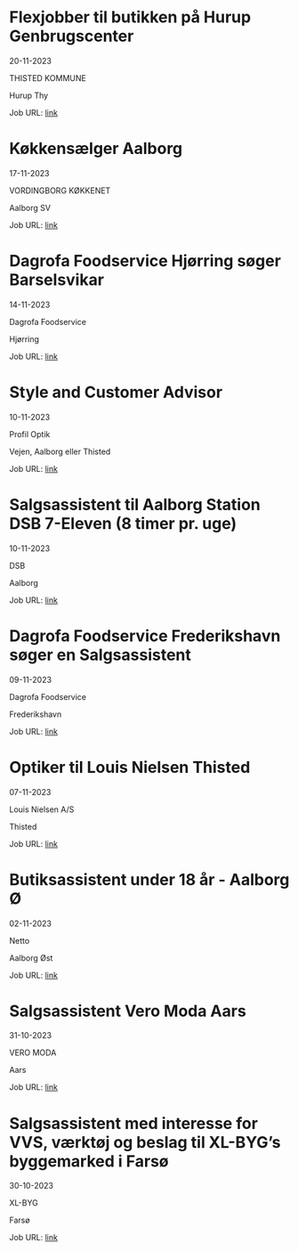 # Flexjobber til butikken på Hurup Genbrugscenter
20-11-2023

THISTED KOMMUNE

Hurup Thy

Job URL: [link](https://portal.signatur.dk/ExtJobs/DefaultHosting/JobDetails.aspx?ClientId=1546&WebAdId=117046)


# Køkkensælger Aalborg
17-11-2023

VORDINGBORG KØKKENET

Aalborg SV

Job URL: [link](https://app.jobmatchprofile.com/gxcdrk/vordingborg-kokkenet-as/74ksaq/kokkensalger-aalborg)


# Dagrofa Foodservice Hjørring søger Barselsvikar
14-11-2023

Dagrofa Foodservice

Hjørring

Job URL: [link](https://candidate.hr-manager.net/ApplicationInit.aspx?cid=2180&ProjectId=146433&DepartmentId=19005&MediaId=4623)


# Style and Customer Advisor
10-11-2023

Profil Optik

Vejen, Aalborg eller Thisted

Job URL: [link](https://job.profiloptik.dk/jobs/2791576-style-and-customer-advisor)


# Salgsassistent til Aalborg Station DSB 7-Eleven (8 timer pr. uge)
10-11-2023

DSB

Aalborg

Job URL: [link](https://candidate.hr-manager.net/ApplicationInit.aspx?cid=14&ProjectId=191846&DepartmentId=20079&MediaId=5)


# Dagrofa Foodservice Frederikshavn søger en Salgsassistent
09-11-2023

Dagrofa Foodservice

Frederikshavn

Job URL: [link](https://candidate.hr-manager.net/ApplicationInit.aspx?cid=2180&ProjectId=146423&DepartmentId=19007&MediaId=4623)


# Optiker til Louis Nielsen Thisted
07-11-2023

Louis Nielsen A/S

Thisted

Job URL: [link](https://join.specsavers.com/louis-nielsen/position/optiker-til-louis-nielsen-thisted/)


# Butiksassistent under 18 år - Aalborg Ø
02-11-2023

Netto

Aalborg Øst

Job URL: [link](https://sallinggroup.com/job/ledige-stillinger/4b40b0bd-5e96-47eb-b91a-73c16eec2c06)


# Salgsassistent Vero Moda Aars
31-10-2023

VERO MODA

Aars

Job URL: [link](https://bestseller-as.contactrh.com/jobs/10895/42018480/da_DK)


# Salgsassistent med interesse for VVS, værktøj og beslag til XL-BYG’s byggemarked i Farsø
30-10-2023

XL-BYG

Farsø

Job URL: [link](https://app.elvium.com/da/positions/23608/job_posting?referer_host=www.jobindex.dk)


